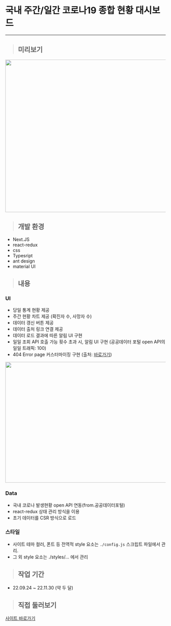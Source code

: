 # 국내 주간/일간 코로나19 종합 현황 대시보드  
---
> ## 미리보기
<p align="center">
   <img src="https://user-images.githubusercontent.com/53039583/204124046-c596df5d-ae5d-45b4-9f3b-fffc6e964ac9.png" width="860" height="480"/>
</p>

> ## 개발 환경
- Next.JS 
- react-redux
- css
- Typesript
- ant design
- material UI

> ## 내용
### UI
- 당일 통계 현황 제공
- 주간 현황 차트 제공 (확진자 수, 사망자 수)
- 데이터 갱신 버튼 제공
- 데이터 출처 링크 연결 제공
- 데이터 로드 결과에 따른 알림 UI 구현
- 일일 조회 API 호출 가능 횟수 초과 시, 알림 UI 구현 (공공데이터 포털 open API의 일일 트래픽: 100)
- 404 Error page 커스터마이징 구현 (출처: <a href="https://webdeasy.de/en/top-404-pages/">바로가기</a>)
<p align="center">
 <image src="https://user-images.githubusercontent.com/53039583/205479464-eb75145d-efc6-46e4-8112-600ac6b12757.png" width="640" height="380"/>
</p>

### Data
- 국내 코로나 발생현황 open API 연동(from.공공데이터포털) 
- react-redux 상태 관리 방식을 이용
- 초기 데이터를 CSR 방식으로 로드

### 스타일
- 사이트 테마 컬러, 폰트 등 전역적 style 요소는 `./config.js` 스크립트 파일에서 관리.  
- 그 외 style 요소는 ./styles/... 에서 관리

> ## 작업 기간
- 22.09.24 ~ 22.11.30 (약 두 달)

> ## 직접 둘러보기
<a href="https://dlwlsdn201.github.io/project--statistic-covid19--nextjs/">사이트 바로가기</a>
